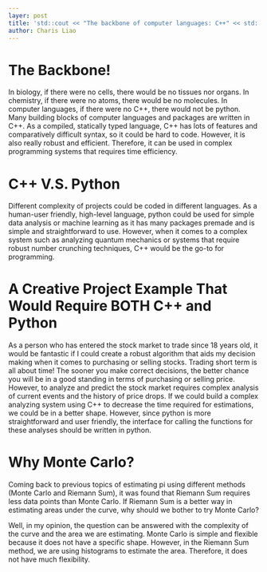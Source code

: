 ```yaml
---
layer: post 
title: 'std::cout << "The backbone of computer languages: C++" << std::endl;'
author: Charis Liao 
---   
```


# The Backbone!   
In biology, if there were no cells, there would be no tissues nor organs. In chemistry, if there were no atoms, there would be no molecules. In computer languages, if there were no C++, there would not be python. Many building blocks of computer languages and packages are written in C++. As a compiled, statically typed language, C++ has lots of features and comparatively difficult syntax, so it could be hard to code. However, it is also really robust and efficient. Therefore, it can be used in complex programming systems that requires time efficiency.   

# C++ V.S. Python   
Different complexity of projects could be coded in different languages. As a human-user friendly, high-level language, python could be used for simple data analysis or machine learning as it has many packages premade and is simple and straightforward to use. However, when it comes to a complex system such as analyzing quantum mechanics or systems that require robust number crunching techniques, C++ would be the go-to for programming.   

# A Creative Project Example That Would Require BOTH C++ and Python   
As a person who has entered the stock market to trade since 18 years old, it would be fantastic if I could create a robust algorithm that aids my decision making when it comes to purchasing or selling stocks. Trading short term is all about time! The sooner you make correct decisions, the better chance you will be in a good standing in terms of purchasing or selling price. However, to analyze and predict the stock market requires complex analysis of current events and the history of price drops. If we could build a complex analyzing system using C++ to decrease the time required for estimations, we could be in a better shape. However, since python is more straightforward and user friendly, the interface for calling the functions for these analyses should be written in python.   

# Why Monte Carlo?
Coming back to previous topics of estimating pi using different methods (Monte Carlo and Riemann Sum), it was found that Riemann Sum requires less data points than Monte Carlo. If Riemann Sum is a better way in estimating areas under the curve, why should we bother to try Monte Carlo? 

Well, in my opinion, the question can be answered with the complexity of the curve and the area we are estimating. Monte Carlo is simple and flexible because it does not have a specific shape. However, in the Riemann Sum method, we are using histograms to estimate the area. Therefore, it does not have much flexibility. 